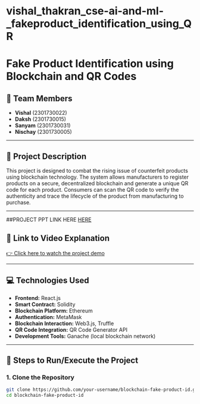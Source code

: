 # vishal_thakran_cse-ai-and-ml-_fakeproduct_identification_using_QR

# Fake Product Identification using Blockchain and QR Codes

## 👥 Team Members
- **Vishal** (2301730022)  
- **Daksh** (2301730015)  
- **Sanyam** (2301730031)  
- **Nischay** (2301730005)

---

## 🧠 Project Description
This project is designed to combat the rising issue of counterfeit products using blockchain technology. The system allows manufacturers to register products on a secure, decentralized blockchain and generate a unique QR code for each product. Consumers can scan the QR code to verify the authenticity and trace the lifecycle of the product from manufacturing to purchase.

---
##PROJECT PPT LINK HERE
[HERE](https://docs.google.com/presentation/d/128jIOdED_8Daf2Re3_0XQ1Ww-QrQaYCC/edit?usp=drive_link&ouid=115718056392872392504&rtpof=true&sd=true)


## 🎥 Link to Video Explanation
[👉 Click here to watch the project demo](https://drive.google.com/file/d/1g2PPz0BUrNrcAHhTUNDM1ANdGRJuaGcx/view?usp=sharing)  

---

## 💻 Technologies Used
- **Frontend:** React.js  
- **Smart Contract:** Solidity  
- **Blockchain Platform:** Ethereum  
- **Authentication:** MetaMask  
- **Blockchain Interaction:** Web3.js, Truffle  
- **QR Code Integration:** QR Code Generator API  
- **Development Tools:** Ganache (local blockchain network)

---

## 🚀 Steps to Run/Execute the Project

### 1. Clone the Repository
```bash
git clone https://github.com/your-username/blockchain-fake-product-id.git
cd blockchain-fake-product-id
